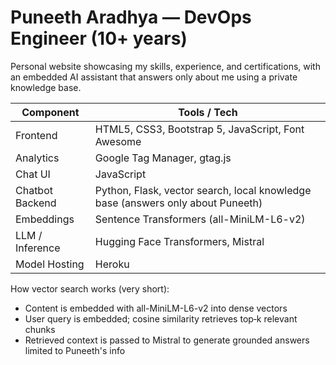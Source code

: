 # Puneeth Aradhya — DevOps Engineer (10+ years)

Personal website showcasing my skills, experience, and certifications, with an embedded AI assistant that answers only about me using a private knowledge base.

| Component | Tools / Tech |
|-----------|--------------|
| Frontend | HTML5, CSS3, Bootstrap 5, JavaScript, Font Awesome |
| Analytics | Google Tag Manager, gtag.js |
| Chat UI | JavaScript |
| Chatbot Backend | Python, Flask, vector search, local knowledge base (answers only about Puneeth) |
| Embeddings | Sentence Transformers (all-MiniLM-L6-v2) |
| LLM / Inference | Hugging Face Transformers, Mistral |
| Model Hosting | Heroku |

How vector search works (very short):
- Content is embedded with all-MiniLM-L6-v2 into dense vectors
- User query is embedded; cosine similarity retrieves top‑k relevant chunks
- Retrieved context is passed to Mistral to generate grounded answers limited to Puneeth's info
